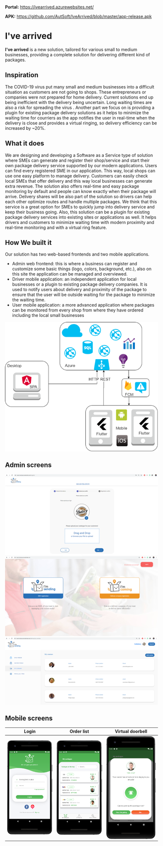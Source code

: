 **Portal:**
https://ivearrived.azurewebsites.net/

**APK:**
https://github.com/AutSoft/IveArrived/blob/master/app-release.apk

# I've arrived
**I've arrived** is a new solution, tailored for various small to medium businesses, providing a complete solution for delivering different kind of packages.


## Inspiration
The COVID-19 virus put many small and medium businesses into a difficult situation as customers are not going to shops. These entrepreneurs or companies were not prepared for home delivery.
Current solutions end up being inefficient with the delivery being uncertain. Long waiting times are also a risk for spreading the virus .
Another part we focus on is providing a plugin for existing package delivery solutions as it helps to minimize the waiting time for courriers as the app notifies the user in real-time when the delivery is close and provides a virtual ringing, so delivery efficiency can be increased by ~20%.

## What it does
We are designing and  developing a Software as a Service type of solution where SMEs can generate and register their shop/service and start their own package delivery service supported by our modern applications. Users can find every registered SME in our application. This way, local shops can use one easy platform to manage delivery. Customers can easily check local SMEs that offer delivery and this way local businesses can generate extra revenue. The solution also offers real-time and easy package monitoring by default and people can know exactly when their package will arrive.
Delivery shares will be also part of the solution so drivers can help each other optimize routes and handle multiple packages.
We think that this service is a great option for SMEs to quickly jump into delivery service and keep their business going.
Also, this solution can be a plugin for existing package delivery services into existing sites or applications as well. It helps drivers and customers to minimize waiting time with modern proximity and real-time monitoring and with a virtual ring feature.

## How We built it
Our solution has two web-based frontends and two mobile applications.
- Admin web frontend: this is where a business can register and customize some basic things (logo, colors, background, etc.), also on this site the application can be managed and overviewed.
- Driver mobile application: an independent application for local businesses or a plugin to existing package delivery companies. It is used to notify users about delivery and proximity of the package to ensure that the user will be outside waiting for the package to minimize the waiting time.
- User mobile application: a more advanced application where packages can be monitored from every shop from where they have ordered including the local small businesses

![](https://raw.githubusercontent.com/AutSoft/IveArrived/master/docs/IveArrivedArch.png)

## Admin screens

![](https://raw.githubusercontent.com/AutSoft/IveArrived/master/docs/web_register_2.PNG)
![](https://raw.githubusercontent.com/AutSoft/IveArrived/master/docs/web_landing.PNG)
![](https://raw.githubusercontent.com/AutSoft/IveArrived/master/docs/web-couriers.PNG)

## Mobile screens
| Login | Order list | Virtual doorbell |
| ------------ | ------------ | ------------ |
| ![](https://raw.githubusercontent.com/AutSoft/IveArrived/master/docs/device-2020-04-26-232518.png)  | ![](https://raw.githubusercontent.com/AutSoft/IveArrived/master/docs/device-2020-04-26-232534.png)  |  ![](https://raw.githubusercontent.com/AutSoft/IveArrived/master/docs/device-2020-04-26-232546.png) |
